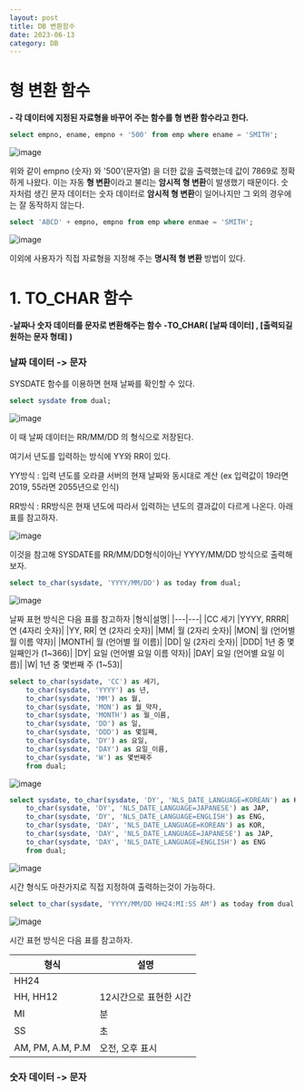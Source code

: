```yaml
---
layout: post
title: DB 변환함수
date: 2023-06-13
category: DB
---
```



# 형 변환 함수

 **- 각 데이터에 지정된 자료형을 바꾸어 주는 함수를 형 변환 함수라고 한다.**
 
 ```sql
 select empno, ename, empno + '500' from emp where ename = 'SMITH';
 ```


![image](https://github.com/eosl1009/eosl1009.github.io/assets/49154210/2d351a9f-091e-4072-84fd-23ff7d6b4b8c)


위와 같이 empno (숫자) 와 '500'(문자열) 을 더한 값을 출력했는데 값이 7869로 정확하게 나왔다.
이는 자동 **형 변환**이라고 불리는 **암시적 형 변환**이 발생했기 때문이다.
숫자처럼 생긴 문자 데이터는 숫자 데이터로 **암시적 형 변환**이 일어나지만 그 외의 경우에는 잘 동작하지 않는다.

```sql
select 'ABCD' + empno, empno from emp where enmae = 'SMITH';
```

![image](https://github.com/eosl1009/eosl1009.github.io/assets/49154210/97747ced-aaf1-4f45-8493-0780045c9263)

 

이외에 사용자가 직접 자료형을 지정해 주는 **명시적 형 변환** 방법이 있다.

 

# 1. TO_CHAR 함수

 **-날짜나 숫자 데이터를 문자로 변환해주는 함수**
 **-TO_CHAR( [날짜 데이터] , [출력되길 원하는 문자 형태] )**
 
 
 ### 날짜 데이터 -> 문자
 
SYSDATE 함수를 이용하면 현재 날짜를 확인할 수 있다.

```sql 
select sysdate from dual;
```

![image](https://github.com/eosl1009/eosl1009.github.io/assets/49154210/a0e4f64a-5f19-4996-9e82-075e20e5cef0)


이 때 날짜 데이터는 RR/MM/DD 의 형식으로 저장된다.

여기서 년도를 입력하는 방식에 YY와 RR이 있다.

YY방식 : 입력 년도를 오라클 서버의 현재 날짜와 동시대로 계산 (ex 입력값이 19라면 2019, 55라면 2055년으로 인식)

RR방식 : RR방식은 현재 년도에 따라서 입력하는 년도의 결과값이 다르게 나온다. 아래 표를 참고하자.


![image](https://github.com/eosl1009/eosl1009.github.io/assets/49154210/bac13324-a815-4e66-b461-5fae6b39b59c)


이것을 참고해 SYSDATE를 RR/MM/DD형식이아닌 YYYY/MM/DD 방식으로 출력해보자.

```sql
select to_char(sysdate, 'YYYY/MM/DD') as today from dual;
```

![image](https://github.com/eosl1009/eosl1009.github.io/assets/49154210/48c480d6-d3d0-4064-b3c6-1678e21ed002)


날짜 표현 방식은 다음 표를 참고하자
|형식|설명|
|---|---|
|CC	세기
|YYYY, RRRR|	연 (4자리 숫자)|
|YY, RR|	연 (2자리 숫자)|
|MM|	월 (2자리 숫자)|
|MON|	월 (언어별 월 이름 약자)|
|MONTH|	월 (언어별 월 이름)|
|DD|	일 (2자리 숫자)|
|DDD| 	1년 중 몇일째인가 (1~366)|
|DY| 	요일 (언어별 요일 이름 약자)|
|DAY|	요일 (언어별 요일 이름)|
|W|	1년 중 몇번째 주 (1~53)|


```sql
select to_char(sysdate, 'CC') as 세기,
    to_char(sysdate, 'YYYY') as 년,
    to_char(sysdate, 'MM') as 월,
    to_char(sysdate, 'MON') as 월_약자,
    to_char(sysdate, 'MONTH') as 월_이름,
    to_char(sysdate, 'DD') as 일,
    to_char(sysdate, 'DDD') as 몇일째,
    to_char(sysdate, 'DY') as 요일,
    to_char(sysdate, 'DAY') as 요일_이름,
    to_char(sysdate, 'W') as 몇번째주
    from dual;
```

![image](https://github.com/eosl1009/eosl1009.github.io/assets/49154210/bca203a2-edc0-46f6-bc1c-9f1d3c24e779)


```sql
select sysdate, to_char(sysdate, 'DY', 'NLS_DATE_LANGUAGE=KOREAN') as KOR,
    to_char(sysdate, 'DY', 'NLS_DATE_LANGUAGE=JAPANESE') as JAP,
    to_char(sysdate, 'DY', 'NLS_DATE_LANGUAGE=ENGLISH') as ENG,
    to_char(sysdate, 'DAY', 'NLS_DATE_LANGUAGE=KOREAN') as KOR,
    to_char(sysdate, 'DAY', 'NLS_DATE_LANGUAGE=JAPANESE') as JAP,
    to_char(sysdate, 'DAY', 'NLS_DATE_LANGUAGE=ENGLISH') as ENG
    from dual;
```


![image](https://github.com/eosl1009/eosl1009.github.io/assets/49154210/f9573f23-5113-4a2a-9206-79e42b01d549)


시간 형식도 마찬가지로 직접 지정하여 출력하는것이 가능하다.

```sql
select to_char(sysdate, 'YYYY/MM/DD HH24:MI:SS AM') as today from dual;
```

![image](https://github.com/eosl1009/eosl1009.github.io/assets/49154210/bd43997f-d654-4dfd-9d0d-0450f0819f33)


시간 표현 방식은 다음 표를 참고하자.

|형식|설명|
|---|---|
|HH24|	|24시간으로 표현한 시간|
|HH, HH12|	12시간으로 표현한 시간|
|MI|	분|
|SS|	초|
|AM, PM, A.M, P.M|	오전, 오후 표시|



### 숫자 데이터 -> 문자
